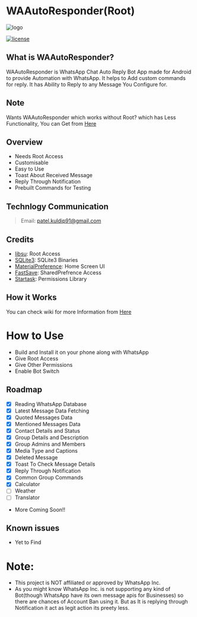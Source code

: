 # WAAutoResponder(Root)
![logo][0]

[![license](https://img.shields.io/badge/license-GPL%20(%3E%3D%202)-blue.svg?style=flat)](https://github.com/kp7742/WAAutoResponder/blob/master/LICENSE)

## What is WAAutoResponder?
WAAutoResponder is WhatsApp Chat Auto Reply Bot App made for Android to provide Automation with WhatsApp. It helps to Add custom commands for reply. It has Ability to Reply to any Message You Configure for.

## Note

Wants WAAutoResponder which works without Root? which has Less Functionality, You can Get from [Here](https://github.com/kp7742/WAAutoResponder-NoRoot)

## Overview

- Needs Root Access
- Customisable
- Easy to Use
- Toast About Received Message
- Reply Through Notification
- Prebuilt Commands for Testing

## Technlogy Communication
> Email: patel.kuldip91@gmail.com

## Credits 

- [libsu](https://github.com/topjohnwu/libsu): Root Access
- [SQLite3](https://github.com/EXALAB/sqlite3-android): SQLite3 Binaries
- [MaterialPreference](https://github.com/anggrayudi/MaterialPreference): Home Screen UI
- [FastSave](https://github.com/yehiahd/FastSave-Android): SharedPrefrence Access
- [Startask](https://github.com/illiashenkoo/startask-permissions): Permissions Library

## How it Works

You can check wiki for more Information from [Here](https://github.com/kp7742/WAAutoResponder/wiki)

# How to Use

- Build and Install it on your phone along with WhatsApp
- Give Root Access
- Give Other Permissions
- Enable Bot Switch

## Roadmap
- [x] Reading WhatsApp Database
- [x] Latest Message Data Fetching
- [x] Quoted Messages Data
- [x] Mentioned Messages Data
- [x] Contact Details and Status
- [x] Group Details and Description
- [x] Group Admins and Members
- [x] Media Type and Captions
- [x] Deleted Message
- [x] Toast To Check Message Details
- [x] Reply Through Notification
- [x] Common Group Commands
- [x] Calculator
- [ ] Weather
- [ ] Translator
- More Coming Soon!!

## Known issues

- Yet to Find

# **Note**:

- This project is NOT affiliated or approved by WhatsApp Inc.
- As you might know WhatsApp Inc. is not supporting any kind of Bot(though WhatsApp have its own message apis for Businesses) so there are chances of Account Ban using it. 
But as It is replying through Notification it act as legit action its preety less.

[0]: https://github.com/kp7742/WAAutoResponder/blob/master/logo.png?raw=true
